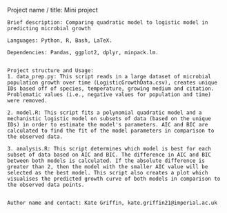 Project name / title: Mini project

    Brief description: Comparing quadratic model to logistic model in predicting microbial growth

    Languages: Python, R, Bash, LaTeX.
    
    Dependencies: Pandas, ggplot2, dplyr, minpack.lm.


    Project structure and Usage: 
    1. data_prep.py: This script reads in a large dataset of microbial population growth over time (LogisticGrowthData.csv), creates unique IDs based off of species, temperature, growing medium and citation. Problematic values (i.e., negative values for population and time) were removed.
    
    2. model.R: This script fits a polynomial quadratic model and a mechanistic logistic model on subsets of data (based on the unique IDs) in order to estimate the model's parameters. AIC and BIC are calculated to find the fit of the model parameters in comparison to the observed data. 
    
    3. analysis.R: This script determines which model is best for each subset of data based on AIC and BIC. The difference in AIC and BIC between both models is calculated. If the absolute difference is greater than 2, then the model with the smaller AIC value will be selected as the best model. This script also creates a plot which visualises the predicted growth curve of both models in comparison to the observed data points. 


    Author name and contact: Kate Griffin, kate.griffin21@imperial.ac.uk
